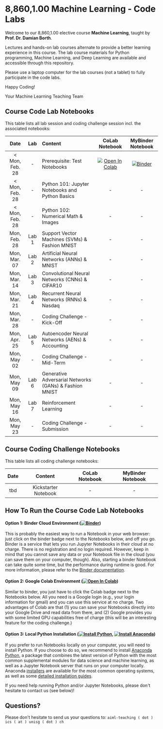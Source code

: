 # 8,860,1.00 Machine Learning - Code Labs

<!-- ![Course Banner](banner.png) -->

Welcome to our 8,860,1.00 elective course **Machine Learning**, taught by **Prof. Dr. Damian Borth**. 

Lectures and hands-on lab courses alternate to provide a better learning experience in this course. The lab course materials for Python programming, Machine Learning, and Deep Learning are available and accessible through this repository.

Please use a laptop computer for the lab courses (not a tablet) to fully participate in the code labs.

Happy Coding!

Your Machine Learning Teaching Team

## Course Code Lab Notebooks

This table lists all lab session and coding challenge session incl. the associated notebooks:


| Date                    | Lab     |  Content                         |  CoLab Notebook                 | MyBinder Notebook | 
|:-----------------------:|:-------:|:---------------------------------|:-------------------------------:|:-------:|
|  < Mon, Feb. 28         | -       | Prerequisite: Test Notebooks | [![Open In Colab](https://colab.research.google.com/assets/colab-badge.svg)](https://colab.research.google.com/github/HSG-AIML-Teaching/IEMBA2022-Lab/blob/main/lab_00/Test.ipynb) | [![Binder](https://mybinder.org/badge_logo.svg)](https://mybinder.org/v2/gh/HSG-AIML-Teaching/IEMBA2022-Lab/main?filepath=lab_00%2FTest.ipynb)|
|  < Mon, Feb. 28         | -       | Python 101: Jupyter Notebooks and Python Basics         | - | - |
|  < Mon, Feb. 28         | -       | Python 102: Numerical Math & Images                     | - | - |
| Mon, Feb. 28            | Lab 1   | Support Vector Machines (SVMs) & Fashion MNIST          | - | - |
| Mon, Mar. 07            | Lab 2   | Artificial Neural Networks (ANNs) & MNIST               | - | - |
| Mon, Mar. 14            | Lab 3   | Convolutional Neural Networks (CNNs) & CIFAR10          | - | - |
| Mon, Mar. 21            | Lab 4   | Recurrent Neural Networks (RNNs) & Nasdaq               | - | - |
| Mon, Mar. 28            | -       | Coding Challenge - Kick-Off                             | - | - |
| Mon, Apr. 25            | Lab 5   | Autoencoder Neural Networks (AENs) & Accounting         | - | - |
| Mon, May 02             | -       | Coding Challenge - Mid-Term                             | - | - |
| Mon, May 09             | Lab 6   | Generative Adversarial Networks (GANs) & Fashion MNIST  | - | - |
| Mon, May 16             | Lab 7   | Reinforcement Learning                                  | - | - |
| Mon, May 23             | -       | Coding Challenge - Submission                           | - | - |

## Course Coding Challenge Notebooks

This table lists all coding challenge notebooks:


| Date                      |  Content                          |  CoLab Notebook                       | MyBinder Notebook | 
|:-----------------------:|:---------------------------------:|:-------------------------------:|:-------:|
|  tbd | Kickstarter Notebook | - | - |


## How To Run the Course Code Lab Notebooks

#### Option 1: Binder Cloud Environment ([![Binder](https://mybinder.org/badge_logo.svg)](https://mybinder.org/v2/gh/GitiHubi/courseAAA/main))

This is probably the easiest way to run a Notebook in your web browser: just click on the binder badge next to 
the Notebooks below, and off you go. Binder is a service that lets you run Jupyter Notebooks in their cloud at no charge. 
There is no registration and no login required. However, keep in mind that you cannot save any data or your Notebook file in the cloud (you can save them
on your computer, though). Also, starting a binder
Notebook can take quite some time, but the performance during runtime is good. 
For more information, please refer to the [Binder documentation](https://mybinder.readthedocs.io/en/latest/index.html).

#### Option 2: Google Colab Environment ([![Open In Colab](https://colab.research.google.com/assets/colab-badge.svg)](https://colab.research.google.com/github/GitiHubi/courseAAA/blob/main))

Similar to binder, you just have to click the Colab badge next to the Notebooks below. All you need is a Google login
(e.g., your login information for gmail) and you can use this service at no charge. 
Two advantages of Colab are that (1) you can save your 
Notebooks directly into your Google Drive and read data from there, and (2) Google provides you with some limited GPU capabilities
free of charge (this will be an interesting feature for the coding challenge.)

#### Option 3: Local Python Installation ([![Install Python](https://img.shields.io/badge/python-v3.7-green)](https://python.org), [![Install Anaconda](https://img.shields.io/badge/conda-v3.7.1-green)](https://anaconda.com))

If you prefer to run Notebooks locally on your computer, you will need to install Python. If you choose to do so,
we recommend to install [Anaconda Python](https://www.anaconda.com/products/individual), a package that combines the 
latest version of Python with the most common supplemental modules for data science and machine learning, as well 
as a Jupyter Notebook server that runs on your computer locally. Anaconda 
[installers](https://www.anaconda.com/products/individual#Downloads) are available 
for the most common operating systems, as well as some 
[detailed installation guides](https://docs.anaconda.com/anaconda/install/). 

If you need help running Python and/or Jupyter Notebooks, please don't hesitate to contact us (see below)!

## Questions?

Please don't hesitate to send us your questions to: `aiml-teaching ( dot ) ics ( at ) unisg ( dot ) ch`  
